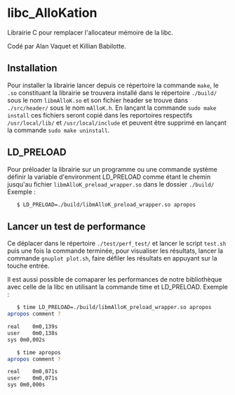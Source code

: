 # libc_AlloKation
Librairie C pour remplacer l'allocateur mémoire de la libc.

Codé par Alan Vaquet et Killian Babilotte.
## Installation
Pour installer la librairie lancer depuis ce répertoire la commande `make`, le
`.so` constituant la librairie se trouvera installé dans le répertoire `./build/`
sous le nom `libmAlloK.so` et son fichier header se trouve dans `./src/header/`
sous le nom `mAlloK.h`.
En lançant la commande `sudo make install` ces fichiers seront copié dans les
reportoires respectifs `/usr/local/lib/` et `/usr/local/include` et peuvent être
supprimé en lançant la commande `sudo make uninstall`.

## LD_PRELOAD
Pour préloader la librairie sur un programme ou une commande système définir la
variable d'environment LD_PRELOAD comme étant le chemin jusqu'au fichier
`libmAlloK_preload_wrapper.so` dans le dossier `./build/` 
Exemple :
```bash
   $ LD_PRELOAD=./build/libmAlloK_preload_wrapper.so apropos
```

## Lancer un test de performance 
Ce déplacer dans le répertoire `./test/perf_test/` et lancer le script `test.sh`
puis une fois la commande terminée, pour visualiser les résultats, lancer la
commande `gnuplot plot.sh`, faire défiler les résultats en appuyant sur la touche
entrée.

Il est aussi possible de comaparer les performances de notre bibliothèque avec
celle de la libc en utilisant la commande time et LD_PRELOAD.
Exemple :
```bash
   $ time LD_PRELOAD=./build/libmAlloK_preload_wrapper.so apropos
apropos comment ?

real	0m0,139s
user	0m0,138s
sys	0m0,002s

   $ time apropos
apropos comment ?

real	0m0,071s
user	0m0,071s
sys	0m0,000s
```

